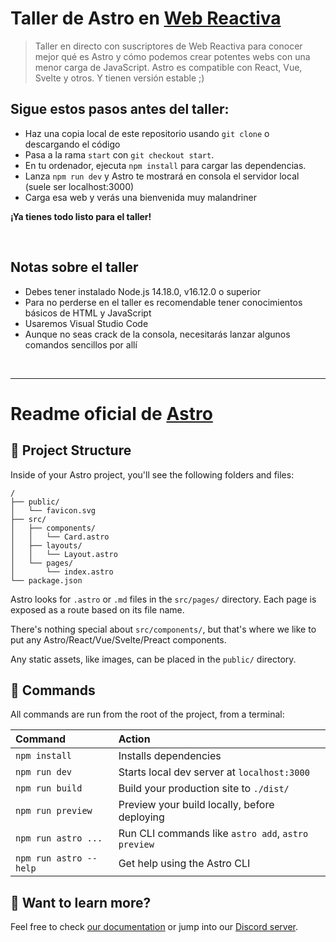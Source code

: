 # Taller de Astro en [Web Reactiva](https://webreactiva.com)

> Taller en directo con suscriptores de Web Reactiva para conocer mejor qué es Astro y cómo podemos crear potentes webs con una menor carga de JavaScript. Astro es compatible con React, Vue, Svelte y otros. Y tienen versión estable ;)

## Sigue estos pasos antes del taller:

- Haz una copia local de este repositorio usando `git clone` o descargando el código
- Pasa a la rama `start` con `git checkout start`.
- En tu ordenador, ejecuta `npm install` para cargar las dependencias. 
- Lanza `npm run dev` y Astro te mostrará en consola el servidor local (suele ser localhost:3000)
- Carga esa web y verás una bienvenida muy malandriner

**¡Ya tienes todo listo para el taller!**

&nbsp;
&nbsp;

## Notas sobre el taller

- Debes tener instalado Node.js 14.18.0, v16.12.0 o superior
- Para no perderse en el taller es recomendable tener conocimientos básicos de HTML y JavaScript
- Usaremos Visual Studio Code
- Aunque no seas crack de la consola, necesitarás lanzar algunos comandos sencillos por allí

&nbsp;
&nbsp;
&nbsp;

---

# Readme oficial de [Astro](https://astro.build)

## 🚀 Project Structure

Inside of your Astro project, you'll see the following folders and files:

```
/
├── public/
│   └── favicon.svg
├── src/
│   ├── components/
│   │   └── Card.astro
│   ├── layouts/
│   │   └── Layout.astro
│   └── pages/
│       └── index.astro
└── package.json
```

Astro looks for `.astro` or `.md` files in the `src/pages/` directory. Each page is exposed as a route based on its file name.

There's nothing special about `src/components/`, but that's where we like to put any Astro/React/Vue/Svelte/Preact components.

Any static assets, like images, can be placed in the `public/` directory.

## 🧞 Commands

All commands are run from the root of the project, from a terminal:

| Command                | Action                                             |
| :--------------------- | :------------------------------------------------- |
| `npm install`          | Installs dependencies                              |
| `npm run dev`          | Starts local dev server at `localhost:3000`        |
| `npm run build`        | Build your production site to `./dist/`            |
| `npm run preview`      | Preview your build locally, before deploying       |
| `npm run astro ...`    | Run CLI commands like `astro add`, `astro preview` |
| `npm run astro --help` | Get help using the Astro CLI                       |

## 👀 Want to learn more?

Feel free to check [our documentation](https://docs.astro.build) or jump into our [Discord server](https://astro.build/chat).
